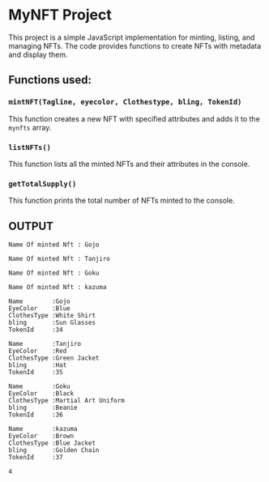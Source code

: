 
# MyNFT Project

This project is a simple JavaScript implementation for minting, listing, and managing NFTs. The code provides functions to create NFTs with metadata and display them.

## Functions used:

### `mintNFT(Tagline, eyecolor, Clothestype, bling, TokenId)`

This function creates a new NFT with specified attributes and adds it to the `mynfts` array.

### `listNFTs()`

This function lists all the minted NFTs and their attributes in the console.

### `getTotalSupply()`

This function prints the total number of NFTs minted to the console.

## OUTPUT

```
Name Of minted Nft : Gojo

Name Of minted Nft : Tanjiro

Name Of minted Nft : Goku

Name Of minted Nft : kazuma

Name        :Gojo
EyeColor    :Blue
ClothesType :White Shirt
bling       :Sun Glasses
TokenId     :34

Name        :Tanjiro
EyeColor    :Red
ClothesType :Green Jacket
bling       :Hat
TokenId     :35

Name        :Goku
EyeColor    :Black
ClothesType :Martial Art Uniform
bling       :Beanie
TokenId     :36

Name        :kazuma
EyeColor    :Brown
ClothesType :Blue Jacket
bling       :Golden Chain
TokenId     :37

4
```
